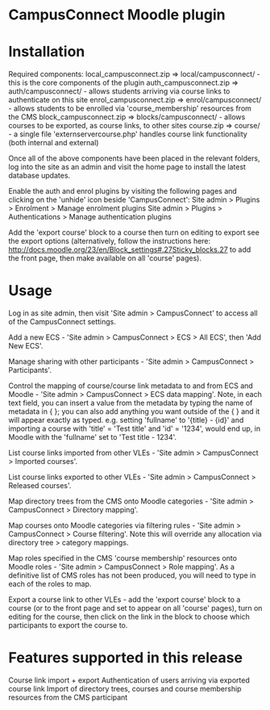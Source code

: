 CampusConnect Moodle plugin
===========================

Installation
============

Required components:
local_campusconnect.zip => local/campusconnect/ - this is the core components of the plugin
auth_campusconnect.zip => auth/campusconnect/ - allows students arriving via course links to authenticate on this site
enrol_campusconnect.zip => enrol/campusconnect/ - allows students to be enrolled via 'course_membership' resources from the CMS
block_campusconnect.zip => blocks/campusconnect/ - allows courses to be exported, as course links, to other sites
course.zip => course/ - a single file 'externservercourse.php' handles course link functionality (both internal and external)

Once all of the above components have been placed in the relevant folders, log into the site as an admin and visit the home page to install the latest database updates.

Enable the auth and enrol plugins by visiting the following pages and clicking on the 'unhide' icon beside 'CampusConnect':
Site admin > Plugins > Enrolment > Manage enrolment plugins
Site admin > Plugins > Authentications > Manage authentication plugins

Add the 'export course' block to a course then turn on editing to export see the export options (alternatively, follow the instructions here: http://docs.moodle.org/23/en/Block_settings#.27Sticky_blocks.27 to add the front page, then make available on all 'course' pages).

Usage
=====

Log in as site admin, then visit 'Site admin > CampusConnect' to access all of the CampusConnect settings.

Add a new ECS - 'Site admin > CampusConnect > ECS > All ECS', then 'Add New ECS'.

Manage sharing with other participants - 'Site admin > CampusConnect > Participants'.

Control the mapping of course/course link metadata to and from ECS and Moodle - 'Site admin > CampusConnect > ECS data mapping'.
Note, in each text field, you can insert a value from the metadata by typing the name of metadata in { }; you can also add anything you want outside of the { } and it will appear exactly as typed.
e.g. setting 'fullname' to '{title} - {id}' and importing a course with 'title' = 'Test title' and 'id' = '1234', would end up, in Moodle with the 'fullname' set to 'Test title - 1234'.

List course links imported from other VLEs - 'Site admin > CampusConnect > Imported courses'.

List course links exported to other VLEs - 'Site admin > CampusConnect > Released courses'.

Map directory trees from the CMS onto Moodle categories - 'Site admin > CampusConnect > Directory mapping'.

Map courses onto Moodle categories via filtering rules - 'Site admin > CampusConnect > Course filtering'. Note this will override any allocation via directory tree > category mappings.

Map roles specified in the CMS 'course membership' resources onto Moodle roles - 'Site admin > CampusConnect > Role mapping'. As a definitive list of CMS roles has not been produced, you will need to type in each of the roles to map.

Export a course link to other VLEs - add the 'export course' block to a course (or to the front page and set to appear on all 'course' pages), turn on editing for the course, then click on the link in the block to choose which participants to export the course to.

Features supported in this release
==================================

Course link import + export
Authentication of users arriving via exported course link
Import of directory trees, courses and course membership resources from the CMS participant
